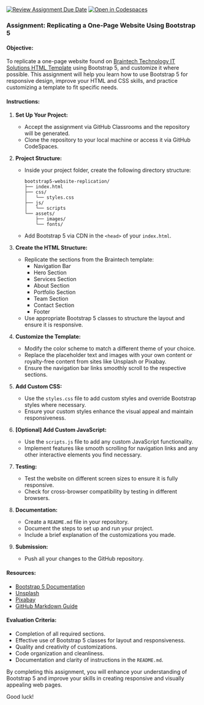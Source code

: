 [![Review Assignment Due Date](https://classroom.github.com/assets/deadline-readme-button-22041afd0340ce965d47ae6ef1cefeee28c7c493a6346c4f15d667ab976d596c.svg)](https://classroom.github.com/a/vq9TYnwq)
[![Open in Codespaces](https://classroom.github.com/assets/launch-codespace-2972f46106e565e64193e422d61a12cf1da4916b45550586e14ef0a7c637dd04.svg)](https://classroom.github.com/open-in-codespaces?assignment_repo_id=15350416)
### Assignment: Replicating a One-Page Website Using Bootstrap 5

#### Objective:
To replicate a one-page website found on [Braintech Technology IT Solutions HTML Template](https://preview.themeforest.net/item/braintech-technology-it-solutions-html-template/full_screen_preview/30545727?_ga=2.97334943.1036220574.1718869322-401955427.1707993203&_gac=1.18208203.1718265236.Cj0KCQjwsaqzBhDdARIsAK2gqnc76LuTaVbhfAJmINRUMsN-sVqeu7tk8MMNG5lTJ-eLrRM1XW6d4tYaAukHEALw_wcB) using Bootstrap 5, and customize it where possible. This assignment will help you learn how to use Bootstrap 5 for responsive design, improve your HTML and CSS skills, and practice customizing a template to fit specific needs.

#### Instructions:

1. **Set Up Your Project:**
    - Accept the assignment via GitHub Classrooms and the repository will be generated.
    - Clone the repository to your local machine or access it via GitHub CodeSpaces.

2. **Project Structure:**
    - Inside your project folder, create the following directory structure:
      ```
      bootstrap5-website-replication/
      ├── index.html
      ├── css/
      │   └── styles.css
      ├── js/
      │   └── scripts
      └── assets/
          ├── images/
          └── fonts/
      ```
    - Add Bootstrap 5 via CDN in the `<head>` of your `index.html`.

3. **Create the HTML Structure:**
    - Replicate the sections from the Braintech template:
      - Navigation Bar
      - Hero Section
      - Services Section
      - About Section
      - Portfolio Section
      - Team Section
      - Contact Section
      - Footer
    - Use appropriate Bootstrap 5 classes to structure the layout and ensure it is responsive.

4. **Customize the Template:**
    - Modify the color scheme to match a different theme of your choice.
    - Replace the placeholder text and images with your own content or royalty-free content from sites like Unsplash or Pixabay.
    - Ensure the navigation bar links smoothly scroll to the respective sections.

5. **Add Custom CSS:**
    - Use the `styles.css` file to add custom styles and override Bootstrap styles where necessary.
    - Ensure your custom styles enhance the visual appeal and maintain responsiveness.

6. **[Optional] Add Custom JavaScript:**
    - Use the `scripts.js` file to add any custom JavaScript functionality. 
    - Implement features like smooth scrolling for navigation links and any other interactive elements you find necessary.

7. **Testing:**
    - Test the website on different screen sizes to ensure it is fully responsive.
    - Check for cross-browser compatibility by testing in different browsers.

8. **Documentation:**
    - Create a `README.md` file in your repository.
    - Document the steps to set up and run your project.
    - Include a brief explanation of the customizations you made.

9. **Submission:**
    - Push all your changes to the GitHub repository.

#### Resources:
- [Bootstrap 5 Documentation](https://getbootstrap.com/docs/5.0/getting-started/introduction/)
- [Unsplash](https://unsplash.com/)
- [Pixabay](https://pixabay.com/)
- [GitHub Markdown Guide](https://guides.github.com/features/mastering-markdown/)

#### Evaluation Criteria:
- Completion of all required sections.
- Effective use of Bootstrap 5 classes for layout and responsiveness.
- Quality and creativity of customizations.
- Code organization and cleanliness.
- Documentation and clarity of instructions in the `README.md`.

By completing this assignment, you will enhance your understanding of Bootstrap 5 and improve your skills in creating responsive and visually appealing web pages. 

Good luck!
